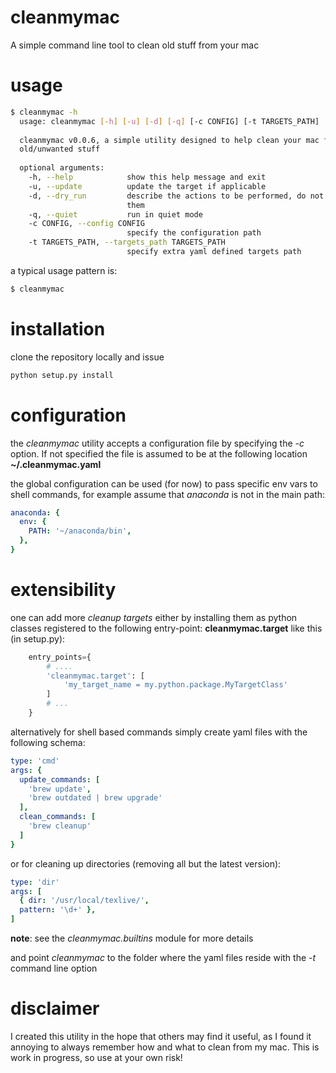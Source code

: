 # cleanmymac
A simple command line tool to clean old stuff from your mac

# usage
```bash
$ cleanmymac -h
  usage: cleanmymac [-h] [-u] [-d] [-q] [-c CONFIG] [-t TARGETS_PATH]
  
  cleanmymac v0.0.6, a simple utility designed to help clean your mac from
  old/unwanted stuff
  
  optional arguments:
    -h, --help            show this help message and exit
    -u, --update          update the target if applicable
    -d, --dry_run         describe the actions to be performed, do not execute
                          them
    -q, --quiet           run in quiet mode
    -c CONFIG, --config CONFIG
                          specify the configuration path
    -t TARGETS_PATH, --targets_path TARGETS_PATH
                          specify extra yaml defined targets path
```

a typical usage pattern is: 

```bash
$ cleanmymac
```

# installation
clone the repository locally and issue

```bash
python setup.py install
```

# configuration

the *cleanmymac* utility accepts a configuration file by specifying the *-c* option. If not specified the 
file is assumed to be at the following location **~/.cleanmymac.yaml**

the global configuration can be used (for now) to pass specific env vars to shell commands, for example 
assume that *anaconda* is not in the main path:

```yaml
anaconda: {
  env: {
    PATH: '~/anaconda/bin',
  },
}
```

# extensibility

one can add more *cleanup targets* either by installing them as python classes registered to the following
entry-point: **cleanmymac.target** like this (in setup.py):

```python
    entry_points={
        # ....
        'cleanmymac.target': [
            'my_target_name = my.python.package.MyTargetClass'
        ]
        # ...
    }
```

alternatively for shell based commands simply create yaml files with the following schema:

```yaml
type: 'cmd'
args: {
  update_commands: [
    'brew update',
    'brew outdated | brew upgrade'
  ],
  clean_commands: [
    'brew cleanup'
  ]
}
```

or for cleaning up directories (removing all but the latest version):

```yaml
type: 'dir'
args: [
  { dir: '/usr/local/texlive/',
  pattern: '\d+' },
]
```

**note**: see the *cleanmymac.builtins* module for more details

and point *cleanmymac* to the folder where the yaml files reside with the *-t* command line option

# disclaimer

I created this utility in the hope that others may find it useful, as I found it annoying to always remember 
how and what to clean from my mac. This is work in progress, so use at your own risk!
